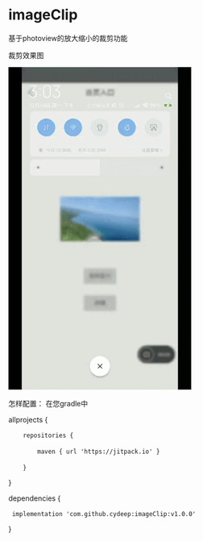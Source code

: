 # imageClip
基于photoview的放大缩小的裁剪功能

裁剪效果图

![image](https://github.com/cydeep/ImageEdit/blob/master/app/src/main/res/drawable/image_clip.gif)

怎样配置：
在您gradle中

allprojects {

        repositories {
        
            maven { url 'https://jitpack.io' }
        
        }
    
}
    
dependencies {

     implementation 'com.github.cydeep:imageClip:v1.0.0'
     
}  
